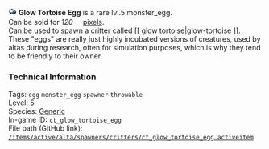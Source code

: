 ![ ](https://raw.githubusercontent.com/Ceterai/Enternia/main/items/active/alta/spawners/critters/ct_glow_tortoise_egg.png) **Glow Tortoise Egg** is a rare lvl.5 monster_egg.  
Can be sold for *120* <img src="https://starbounder.org/mediawiki/images/2/21/Pixel.png" width="12" height="16"/> [pixels](https://starbounder.org/Pixel).  
Can be used to spawn a critter called [[ glow tortoise|glow-tortoise ]].  
These "eggs" are really just highly incubated versions of creatures, used by altas during research, often for simulation purposes, which is why they tend to be friendly to their owner.

### Technical Information

Tags: `egg` `monster_egg` `spawner` `throwable`  
Level: 5  
Species: [Generic](https://starbounder.org/Perfectly_Generic_Item)  
In-game ID: `ct_glow_tortoise_egg`  
File path (GitHub link): [`/items/active/alta/spawners/critters/ct_glow_tortoise_egg.activeitem`](https://github.com/Ceterai/Enternia/blob/main/items/active/alta/spawners/critters/ct_glow_tortoise_egg.activeitem)

